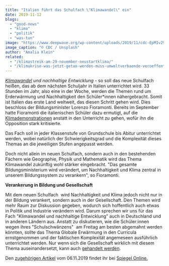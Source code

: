 ```yaml
---
title: "Italien führt das Schulfach \"Klimawandel\" ein"
date: 2019-11-12
blogs: 
  - "good-news"
  - "klima"
  - "politik"
  - "was-tun"
image: "https://www.deepwave.org/wp-content/uploads/2019/11/cdc-EpMIv296POE-unsplash-scaled.jpg"
image_caption: "© CDC / Unsplash"
author: "Amalia Klein"
related: 
  - "/klimastreik-am-29-november-neustartklima/"
  - "/klimakrise-was-jetzt-getan-werden-muss-umweltverbaende-veroeffentlichen-handlungsprogramm-fuer-effektiven-klimaschutz/"
---
```


_[Klimawandel](https://www.deepwave.org/die-ozeane/klimawandel/) und nachhaltige Entwicklung_ - so soll das neue Schulfach heißen, das ab dem nächsten Schuljahr in Italien unterrichtet wird. 33 Stunden im Jahr, also eine in der Woche, werden die Themen rund um Erderwärmung und Nachhaltigkeit den Schüler\*innen nähergebracht. Somit ist Italien das erste Land weltweit, das diesen Schritt gehen wird. Dies beschloss der Bildungsminister Lorenzo Fioramonti. Bereits im September hatte Fioramonti die italienischen Schüler dazu ermutigt, auf die [Klimademonstrationen](https://www.deepwave.org/klimastreik-am-29-november-neustartklima/) anstatt in den Unterricht zu gehen, wofür ihn die Opposition stark kritisierte.

Das Fach soll in jeder Klassenstufe von Grundschule bis Abitur unterrichtet werden, wobei natürlich der Schwierigkeitsgrad und die Komplexität dieses Themas an die jeweiligen Stufen angepasst werden.

Doch nicht allein im neuen Schulfach, sondern auch in den bestehenden Fächern wie Geographie, Physik und Mathematik wird das Thema Klimawandel zukünftig wohl stärker eingebracht. "Das gesamte Bildungsministerium wird verändert, um Nachhaltigkeit und Klima zentral in unserem Bildungssystem zu verankern", so Fioramonti.

**Verankerung in Bildung und Gesellschaft**

Mit dem neuen Schulfach  wird Nachhaltigkeit und Klima jedoch nicht nur in der Bildung verankert, sondern auch in der Gesellschaft. Den Themen wird mehr Raum zur Diskussion gegeben, wodurch sich hoffentlich auch etwas in Politik und Industrie verändern wird. Darum sprechen wir uns für das Fach "Klimawandel und nachhaltige Entwicklung" auch in Deutschland und in anderen Ländern aus. Anstatt zu diskutieren, wie die Schüler:innen wegen ihres "Schulschwänzens"  am Freitag am besten abgemahnt werden könnten, sollte das Thema Globale Erwärmung in den Curricula ernstgenommen und der faktischen Komplexität angemeseen ausführlich unterrichtet werden. Nur wenn sich die Gesellschaft wirklich mit diesem Thema auseinandersetzt, kann auch [gehandelt werden](https://www.deepwave.org/klimakrise-was-jetzt-getan-werden-muss-umweltverbaende-veroeffentlichen-handlungsprogramm-fuer-effektiven-klimaschutz/).

Den [zugehörigen Artikel](https://www.spiegel.de/lebenundlernen/schule/schulen-in-italien-neues-schulfach-klimawandel-fuer-alle-a-1295107.html) vom 06.11.2019 findet ihr bei [Spiegel Online.](https://www.spiegel.de/)

